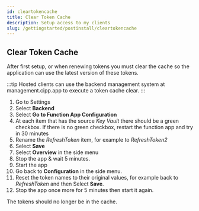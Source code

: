 ```yaml
---
id: cleartokencache
title: Clear Token Cache
description: Setup access to my clients
slug: /gettingstarted/postinstall/cleartokencache
---
```


## Clear Token Cache

After first setup, or when renewing tokens you must clear the cache so the application can use the latest version of these tokens.

:::tip
Hosted clients can use the backend management system at management.cipp.app to execute a token cache clear.
:::

1. Go to Settings
1. Select **Backend**
1. Select **Go to Function App Configuration**
1. At each item that has the source _Key Vault_ there should be a green checkbox. If there is no green checkbox, restart the function app and try in 30 minutes
1. Rename the _RefreshToken_ item, for example to _RefreshToken2_
1. Select **Save**
1. Select **Overview** in the side menu
1. Stop the app & wait 5 minutes.
1. Start the app
1. Go back to **Configuration** in the side menu.
1. Reset the token names to their original values, for example back to _RefreshToken_ and then Select **Save**.
1. Stop the app once more for 5 minutes then start it again.

The tokens should no longer be in the cache.

